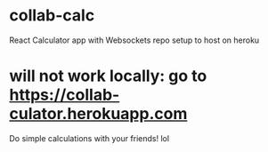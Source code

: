 # collab-calc
React Calculator app with Websockets repo setup to host on heroku

# will not work locally: go to https://collab-culator.herokuapp.com

Do simple calculations with your friends! lol
